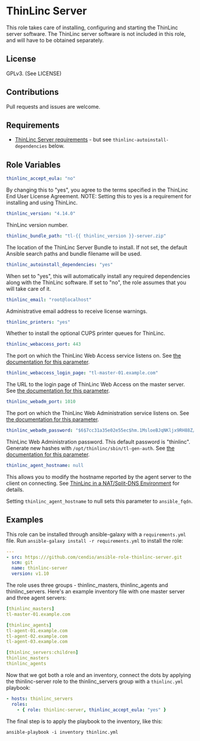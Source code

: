 ThinLinc Server
===============

This role takes care of installing, configuring and starting the
ThinLinc server software. The ThinLinc server software is not included
in this role, and will have to be obtained separately.


License
-------

GPLv3. (See LICENSE)


Contributions
-------------

Pull requests and issues are welcome.


Requirements
------------

 - [ThinLinc Server requirements](https://www.cendio.com/resources/docs/tag/requirements_server.html) - but see `thinlinc-autoinstall-dependencies` below.


Role Variables
--------------

```yaml
thinlinc_accept_eula: "no"
```

By changing this to "yes", you agree to the terms specified in the
ThinLinc End User License Agreement. NOTE: Setting this to yes is a
requirement for installing and using ThinLinc.

```yaml
thinlinc_version: "4.14.0"
```

ThinLinc version number.

```yaml
thinlinc_bundle_path: "tl-{{ thinlinc_version }}-server.zip"
```

The location of the ThinLinc Server Bundle to install. If not set, the
default Ansible search paths and bundle filename will be used.

```yaml
thinlinc_autoinstall_dependencies: "yes"
```

When set to "yes", this will automatically install any required
dependencies along with the ThinLinc software. If set to "no", the
role assumes that you will take care of it.

```yaml
thinlinc_email: "root@localhost"
```

Administrative email address to receive license warnings.

```yaml
thinlinc_printers: "yes"
```

Whether to install the optional CUPS printer queues for ThinLinc.

```yaml
thinlinc_webaccess_port: 443
```

The port on which the ThinLinc Web Access service listens on. See
[the documentation for this
parameter](https://www.cendio.com/resources/docs/tag-devel/html/config_webaccess.html#server-config-webaccess-listen_port).

```yaml
thinlinc_webaccess_login_page: "tl-master-01.example.com"
```

The URL to the login page of ThinLinc Web Access on the master server.
See [the documentation for this
parameter](https://www.cendio.com/resources/docs/tag-devel/html/config_webaccess.html#server-config-webaccess-login_page).

```yaml
thinlinc_webadm_port: 1010
```

The port on which the ThinLinc Web Administration service listens on. See
[the documentation for this
parameter](https://www.cendio.com/resources/docs/tag-devel/html/config_tlwebadm.html#server-config-tlwebadm-listen_port).

```yaml
thinlinc_webadm_password: "$6$7cc31a35e02e55ec$hm.1MsloeBJqNKljx9RH88Z/eRKZCka5ZlabkZGj0nYXh0IaxaiYucsDD.fGJ5sNPthWf63pXkCn9Nu0ua2Ye1"
```

ThinLinc Web Administration password. This default password is
"thinlinc". Generate new hashes with `/opt/thinlinc/sbin/tl-gen-auth`.
See [the documentation for this
parameter](https://www.cendio.com/resources/docs/tag-devel/html/config_tlwebadm.html#server-config-tlwebadm-password).

```yaml
thinlinc_agent_hostname: null
```

This allows you to modify the hostname reported by the agent server to
the client on connecting. See [ThinLinc in a NAT/Split-DNS
Environment](https://www.cendio.com/resources/docs/tag/network.html#network_nat)
for details. 

Setting `thinlinc_agent_hostname` to null sets this parameter to `ansible_fqdn`.


Examples
--------

This role can be installed through ansible-galaxy with a
`requirements.yml` file. Run `ansible-galaxy install -r
requirements.yml` to install the role:

```yml
---
- src: https:///github.com/cendio/ansible-role-thinlinc-server.git
  scm: git
  name: thinlinc-server
  version: v1.10
```

The role uses three groups - thinlinc_masters, thinlinc_agents and
thinlinc_servers. Here's an example inventory file with one master
server and three agent servers:

```yaml
[thinlinc_masters]
tl-master-01.example.com

[thinlinc_agents]
tl-agent-01.example.com
tl-agent-02.example.com
tl-agent-03.example.com

[thinlinc_servers:children]
thinlinc_masters
thinlinc_agents
```

Now that we got both a role and an inventory, connect the dots by
applying the thinlinc-server role to the thinlinc_servers group with a
`thinlinc.yml` playbook:

```yaml
- hosts: thinlinc_servers
  roles:
    - { role: thinlinc-server, thinlinc_accept_eula: "yes" }
```

The final step is to apply the playbook to the inventory, like this:

`ansible-playbook -i inventory thinlinc.yml`
